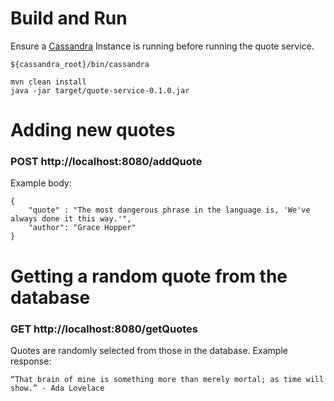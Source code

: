 # Build and Run
Ensure a [Cassandra](http://cassandra.apache.org/) Instance is running before running the quote service. 
```
${cassandra_root}/bin/cassandra
```
```
mvn clean install
java -jar target/quote-service-0.1.0.jar
```


# Adding new quotes
### **POST** http://localhost:8080/addQuote
Example body: 
```
{
	"quote" : "The most dangerous phrase in the language is, 'We've always done it this way.'",
	"author": "Grace Hopper"
}
```

# Getting a random quote from the database
### **GET** http://localhost:8080/getQuotes
Quotes are randomly selected from those in the database. Example response:
```
“That brain of mine is something more than merely mortal; as time will show.” - Ada Lovelace
```
